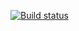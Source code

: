 [![Build status](https://ci.appveyor.com/api/projects/status/68b7q9v5ylskv1qa?svg=true)](https://ci.appveyor.com/project/scriperirk/selenide)